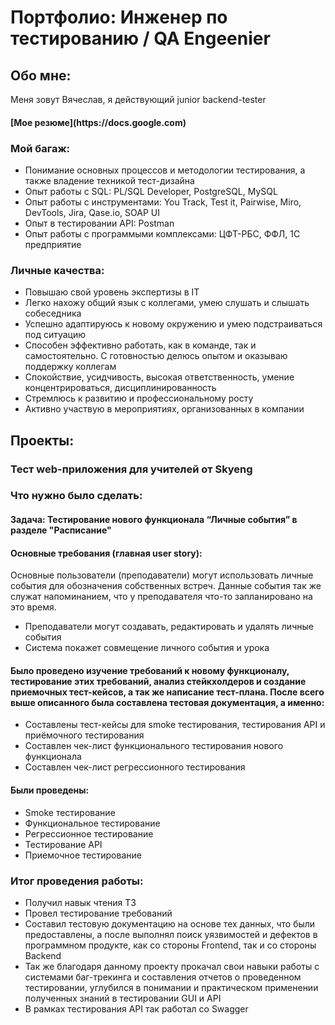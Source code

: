 <h1>Портфолио: Инженер по тестированию / QA Engeenier</h1>
<h2>Обо мне: </h2>
<p>Меня зовут Вячеслав, я действующий junior backend-tester</p>
<h4>[Мое резюме](https://docs.google.com)</h4>
<h3>Мой багаж: </h3>
<ul>
  <li>Понимание основных процессов и методологии тестирования, а также владение техникой тест-дизайна</li>
  <li>Опыт работы с SQL: PL/SQL Developer, PostgreSQL, MySQL</li>
  <li>Опыт работы с инструментами: You Track, Test it, Pairwise, Miro, DevTools, Jira, Qase.io, SOAP UI</li>
  <li>Опыт в тестировании API: Postman</li>
  <li>Опыт работы с программыми комплексами: ЦФТ-РБС, ФФЛ, 1С предприятие</li>
</ul>
<h3>Личные качества: </h3>
<ul>
  <li>Повышаю свой уровень экспертизы в IT</li> 
  <li>Легко нахожу общий язык с коллегами, умею слушать и слышать собеседника</li>
  <li>Успешно адаптируюсь к новому окружению и умею подстраиваться под ситуацию</li>
  <li>Способен эффективно работать, как в команде, так и самостоятельно. С готовностью делюсь опытом и оказываю поддержку коллегам</li>
  <li>Спокойствие, усидчивость, высокая ответственность, умение концентрироваться, дисциплинированность</li>
  <li>Стремлюсь к развитию и профессиональному росту</li>
  <li>Активно участвую в мероприятиях, организованных в компании</li>
</ul>
<h2>Проекты:</h2>
<h3>Тест web-приложения для учителей от Skyeng</h3>
<h3>Что нужно было сделать:</h3>
<h4>Задача: Тестирование нового функционала “Личные события” в разделе "Расписание"</h4>
<h4>Основные требования (главная user story):</h4> 
<p>Основные пользователи (преподаватели) могут использовать личные события для обозначения собственных встреч. 
Данные события так же служат напоминанием, что у преподавателя что-то запланировано на это время.</p>
<ul>
  <li>Преподаватели могут создавать, редактировать и удалять личные события</li>
  <li>Система покажет совмещение личного события и урока</li>
</ul>
<h4>Было проведено изучение требований к новому функционалу, тестирование этих требований, анализ стейкхолдеров и создание приемочных тест-кейсов, а так же написание тест-плана. 
После всего выше описанного была составлена тестовая документация, а именно:</h4>
<ul>
  <li>Составлены тест-кейсы для smoke тестирования, тестирования API и приёмочного тестирования</li>
  <li>Составлен чек-лист функционального тестирования нового функционала</li>
  <li>Составлен чек-лист регрессионного тестирования</li>
</ul>
<h4>Были проведены:</h4>
<ul>
  <li>Smoke тестирование</li>
  <li>Функциональное тестирование</li>
  <li>Регрессионное тестирование</li>
  <li>Тестирование API</li>
  <li>Приемочное тестирование</li>
</ul>
<h3>Итог проведения работы:</h3>
<ul>
  <li>Получил навык чтения ТЗ</li> 
  <li>Провел тестирование требований</li>
  <li>Составил тестовую документацию на основе тех данных, что были предоставлены, а после выполнял поиск уязвимостей и дефектов в программном продукте, как со стороны Frontend, так и со стороны Backend</li> 
  <li>Так же благодаря данному проекту прокачал свои навыки работы с системами баг-трекинга и составления отчетов о проведенном тестировании, углубился в понимании и практическом применении полученных знаний в тестировании GUI и API</li>
  <li>В рамках тестирования API так работал со Swagger</li>
</ul>

